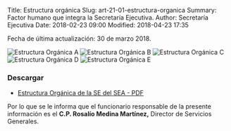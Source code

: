 Title: Estructura orgánica
Slug: art-21-01-estructura-organica
Summary: Factor humano que integra la Secretaría Ejecutiva.
Author: Secretaría Ejecutiva
Date: 2018-02-23 09:00
Modified: 2018-04-23 17:35


Fecha de última actualización: 30 de marzo 2018.

<img class="img-fluid" src="estructura-organica-de-la-se-del-sea-a.jpg" alt="Estructura Orgánica A">

<img class="img-fluid" src="estructura-organica-de-la-se-del-sea-b.jpg" alt="Estructura Orgánica B">

<img class="img-fluid" src="estructura-organica-de-la-se-del-sea-c.jpg" alt="Estructura Orgánica C">

<img class="img-fluid" src="estructura-organica-de-la-se-del-sea-d.jpg" alt="Estructura Orgánica D">

<img class="img-fluid" src="estructura-organica-de-la-se-del-sea-e.jpg" alt="Estructura Orgánica E">

### Descargar

* [Estructura Orgánica de la SE del SEA - PDF](estructura-organica-de-la-se-del-sea.pdf)

Por lo que se le informa que el funcionario responsable de la presente
información es el **C.P. Rosalío Medina Martínez,** Director de
Servicios Generales.
